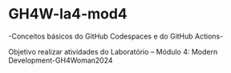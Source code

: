 # GH4W-la4-mod4  
-Conceitos básicos do GitHub Codespaces e do GitHub Actions-

Objetivo realizar atividades do Laboratório – Módulo 4: Modern Development-GH4Woman2024
